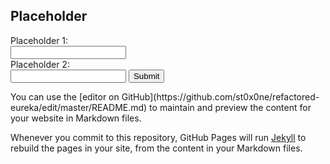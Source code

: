 ## Placeholder
<form>
  Placeholder 1:<br>
  <input type="text" name="firstname"><br>
  Placeholder 2:<br>
  <input type="text" name="lastname">
  <input type="submit" value="Submit">
</form>
You can use the [editor on GitHub](https://github.com/st0x0ne/refactored-eureka/edit/master/README.md) to maintain and preview the content for your website in Markdown files.

Whenever you commit to this repository, GitHub Pages will run [Jekyll](https://jekyllrb.com/) to rebuild the pages in your site, from the content in your Markdown files.


